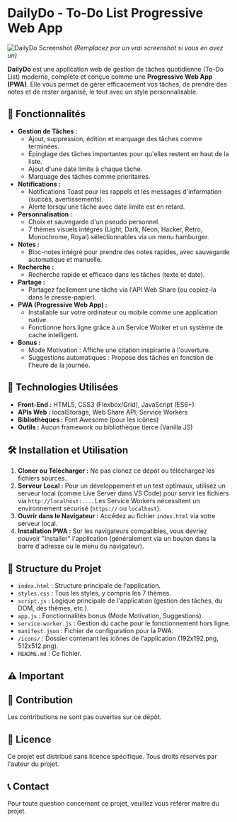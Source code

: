 # DailyDo - To-Do List Progressive Web App

![DailyDo Screenshot](screenshot.png) *(Remplacez par un vrai screenshot si vous en avez un)*

**DailyDo** est une application web de gestion de tâches quotidienne (To-Do List) moderne, complète et conçue comme une **Progressive Web App (PWA)**. Elle vous permet de gérer efficacement vos tâches, de prendre des notes et de rester organisé, le tout avec un style personnalisable.

## 🌟 Fonctionnalités

*   **Gestion de Tâches :**
    *   Ajout, suppression, édition et marquage des tâches comme terminées.
    *   Épinglage des tâches importantes pour qu'elles restent en haut de la liste.
    *   Ajout d'une date limite à chaque tâche.
    *   Marquage des tâches comme prioritaires.
*   **Notifications :**
    *   Notifications Toast pour les rappels et les messages d'information (succès, avertissements).
    *   Alerte lorsqu'une tâche avec date limite est en retard.
*   **Personnalisation :**
    *   Choix et sauvegarde d'un pseudo personnel.
    *   7 thèmes visuels intégrés (Light, Dark, Neon, Hacker, Retro, Monochrome, Royal) sélectionnables via un menu hamburger.
*   **Notes :**
    *   Bloc-notes intégré pour prendre des notes rapides, avec sauvegarde automatique et manuelle.
*   **Recherche :**
    *   Recherche rapide et efficace dans les tâches (texte et date).
*   **Partage :**
    *   Partagez facilement une tâche via l'API Web Share (ou copiez-la dans le presse-papier).
*   **PWA (Progressive Web App) :**
    *   Installable sur votre ordinateur ou mobile comme une application native.
    *   Fonctionne hors ligne grâce à un Service Worker et un système de cache intelligent.
*   **Bonus :**
    *   Mode Motivation : Affiche une citation inspirante à l'ouverture.
    *   Suggestions automatiques : Propose des tâches en fonction de l'heure de la journée.

## 🚀 Technologies Utilisées

*   **Front-End :** HTML5, CSS3 (Flexbox/Grid), JavaScript (ES6+)
*   **APIs Web :** localStorage, Web Share API, Service Workers
*   **Bibliothèques :** Font Awesome (pour les icônes)
*   **Outils :** Aucun framework ou bibliothèque tierce (Vanilla JS)

## 🛠️ Installation et Utilisation

1.  **Cloner ou Télécharger :** Ne pas clonez ce dépôt ou téléchargez les fichiers sources.
2.  **Serveur Local :** Pour un développement et un test optimaux, utilisez un serveur local (comme Live Server dans VS Code) pour servir les fichiers via `http://localhost:...`. Les Service Workers nécessitent un environnement sécurisé (`https://` ou `localhost`).
3.  **Ouvrir dans le Navigateur :** Accédez au fichier `index.html` via votre serveur local.
4.  **Installation PWA :** Sur les navigateurs compatibles, vous devriez pouvoir "installer" l'application (généralement via un bouton dans la barre d'adresse ou le menu du navigateur).

## 📁 Structure du Projet

*   `index.html` : Structure principale de l'application.
*   `styles.css` : Tous les styles, y compris les 7 thèmes.
*   `script.js` : Logique principale de l'application (gestion des tâches, du DOM, des thèmes, etc.).
*   `app.js` : Fonctionnalités bonus (Mode Motivation, Suggestions).
*   `service-worker.js` : Gestion du cache pour le fonctionnement hors ligne.
*   `manifest.json` : Fichier de configuration pour la PWA.
*   `/icons/` : Dossier contenant les icônes de l'application (192x192.png, 512x512.png).
*   `README.md` : Ce fichier.

## ⚠️ Important



## 🤝 Contribution

Les contributions ne sont pas ouvertes sur ce dépôt.

## 📄 Licence

Ce projet est distribué sans licence spécifique. Tous droits réservés par l'auteur du projet.

## 📞 Contact

Pour toute question concernant ce projet, veuillez vous référer maitre du projet.
